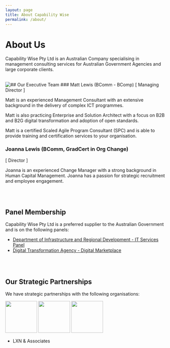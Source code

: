 ```yaml
---
layout: page
title: About Capability Wise
permalink: /about/
---
```


# About Us
Capability Wise Pty Ltd is an Australian Company specialising in management consulting services for Australian Government Agencies and large corporate clients.

<br/>
## Our Executive Team

<img src="{{site.url | absolute}}\images\ml-photo.jpg" style="float:left"/> 
### Matt Lewis (BComm - BComp)
[ Managing Director ]

Matt is an experienced Management Consultant with an extensive background in the delivery of complex ICT programmes.  

Matt is also practicing Enterprise and Solution Architect with a focus on B2B and B2G digital transformation and adoption of open standards.

Matt is a certified Scaled Agile Program Consultant (SPC) and is able to provide training and certification services to your organisation.

### Joanna Lewis (BComm, GradCert in Org Change)
[ Director ]
 
Joanna is an experienced Change Manager with a strong background in Human Capital Management.  Joanna has a passion for strategic recruitment and employee engagement.

<br/><br/>
## Panel Membership
Capability Wise Pty Ltd is a preferred supplier to the Australian Government and is on the following panels:

+ [Department of Infrastructure and Regional Development - IT Services Panel](https://www.tenders.gov.au/?event=public.panel.show&PanelUUID=09936C50-D98A-7B6F-5202E28B31A3B295&agency=E0829BED-EA12-09F4-A20B44A193CAF72B)
+ [Digital Transformation Agency - Digital Marketplace](https://marketplace.service.gov.au/)

<br/><br/>
## Our Strategic Partnerships
We have strategic partnerships with the following organisations:

<a href="http://ibm.com.au"><img src="{{site.url|absolute}}/images/IBM_BPMark.jpg" height="100px"/></a>
<a href="http://eblueprint.com.au"><img src="{{site.url|absolute}}/images/ebp-logo.png" height="100px"/></a>
<a href="http://pragmapartners.com.au"><img src="{{site.url|absolute}}/images/pragma-logo.png" height="100px"/></a>
+ LXN & Associates

